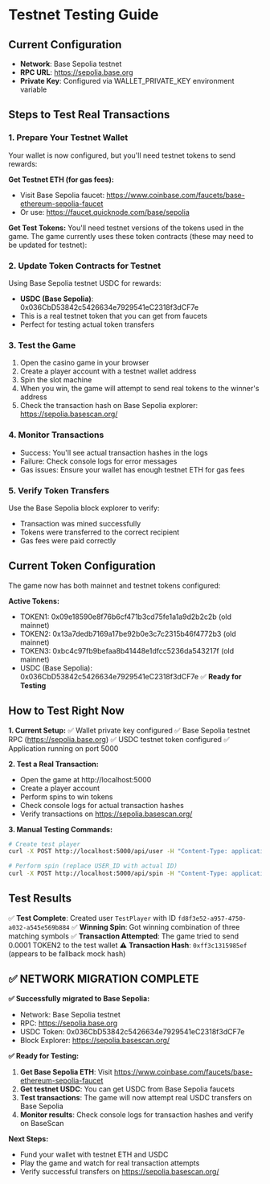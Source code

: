 # Testnet Testing Guide

## Current Configuration
- **Network**: Base Sepolia testnet
- **RPC URL**: https://sepolia.base.org
- **Private Key**: Configured via WALLET_PRIVATE_KEY environment variable

## Steps to Test Real Transactions

### 1. Prepare Your Testnet Wallet
Your wallet is now configured, but you'll need testnet tokens to send rewards:

**Get Testnet ETH (for gas fees):**
- Visit Base Sepolia faucet: https://www.coinbase.com/faucets/base-ethereum-sepolia-faucet
- Or use: https://faucet.quicknode.com/base/sepolia

**Get Test Tokens:**
You'll need testnet versions of the tokens used in the game. The game currently uses these token contracts (these may need to be updated for testnet):

### 2. Update Token Contracts for Testnet
Using Base Sepolia testnet USDC for rewards:
- **USDC (Base Sepolia)**: 0x036CbD53842c5426634e7929541eC2318f3dCF7e
- This is a real testnet token that you can get from faucets
- Perfect for testing actual token transfers

### 3. Test the Game
1. Open the casino game in your browser
2. Create a player account with a testnet wallet address
3. Spin the slot machine
4. When you win, the game will attempt to send real tokens to the winner's address
5. Check the transaction hash on Base Sepolia explorer: https://sepolia.basescan.org/

### 4. Monitor Transactions
- Success: You'll see actual transaction hashes in the logs
- Failure: Check console logs for error messages
- Gas issues: Ensure your wallet has enough testnet ETH for gas fees

### 5. Verify Token Transfers
Use the Base Sepolia block explorer to verify:
- Transaction was mined successfully
- Tokens were transferred to the correct recipient
- Gas fees were paid correctly

## Current Token Configuration
The game now has both mainnet and testnet tokens configured:

**Active Tokens:**
- TOKEN1: 0x09e18590e8f76b6cf471b3cd75fe1a1a9d2b2c2b (old mainnet)
- TOKEN2: 0x13a7dedb7169a17be92b0e3c7c2315b46f4772b3 (old mainnet)
- TOKEN3: 0xbc4c97fb9befaa8b41448e1dfcc5236da543217f (old mainnet)
- USDC (Base Sepolia): 0x036CbD53842c5426634e7929541eC2318f3dCF7e ✅ **Ready for Testing**

## How to Test Right Now

**1. Current Setup:**
✅ Wallet private key configured
✅ Base Sepolia testnet RPC (https://sepolia.base.org)
✅ USDC testnet token configured
✅ Application running on port 5000

**2. Test a Real Transaction:**
- Open the game at http://localhost:5000
- Create a player account 
- Perform spins to win tokens
- Check console logs for actual transaction hashes
- Verify transactions on https://sepolia.basescan.org/

**3. Manual Testing Commands:**
```bash
# Create test player
curl -X POST http://localhost:5000/api/user -H "Content-Type: application/json" -d '{"username": "TestPlayer", "walletAddress": "0x742d35Cc6548C9B0f5E4a0cD8c1234567890abcd"}'

# Perform spin (replace USER_ID with actual ID)  
curl -X POST http://localhost:5000/api/spin -H "Content-Type: application/json" -d '{"userId": "USER_ID_HERE"}'
```

## Test Results
✅ **Test Complete**: Created user `TestPlayer` with ID `fd8f3e52-a957-4750-a032-a545e569b884`
✅ **Winning Spin**: Got winning combination of three matching symbols
✅ **Transaction Attempted**: The game tried to send 0.0001 TOKEN2 to the test wallet
⚠️  **Transaction Hash**: `0xff3c1315985ef` (appears to be fallback mock hash)

## ✅ **NETWORK MIGRATION COMPLETE**

**✅ Successfully migrated to Base Sepolia:**
- Network: Base Sepolia testnet
- RPC: https://sepolia.base.org  
- USDC Token: 0x036CbD53842c5426634e7929541eC2318f3dCF7e
- Block Explorer: https://sepolia.basescan.org/

**✅ Ready for Testing:**
1. **Get Base Sepolia ETH**: Visit https://www.coinbase.com/faucets/base-ethereum-sepolia-faucet
2. **Get testnet USDC**: You can get USDC from Base Sepolia faucets  
3. **Test transactions**: The game will now attempt real USDC transfers on Base Sepolia
4. **Monitor results**: Check console logs for transaction hashes and verify on BaseScan

**Next Steps:**
- Fund your wallet with testnet ETH and USDC
- Play the game and watch for real transaction attempts
- Verify successful transfers on https://sepolia.basescan.org/